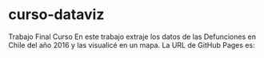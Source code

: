 # curso-dataviz
Trabajo Final Curso
En este trabajo extraje los datos de las Defunciones en Chile del año 2016 y las visualicé en un mapa.
La URL de GitHub Pages es:
